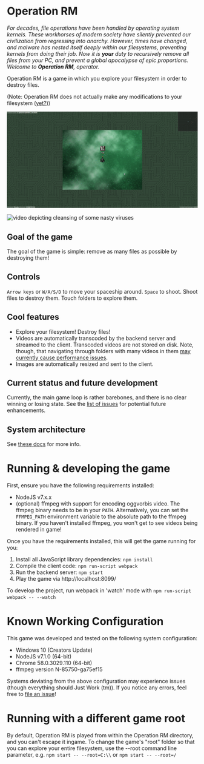 # Operation RM

_For decades, file operations have been handled by operating system kernels. These workhorses of modern society have silently prevented our civilization from regressing into anarchy. However, times have changed, and malware has nested itself deeply within our filesystems, preventing kernels from doing their job. Now it is **your** duty to recursively remove all files from your PC, and prevent a global apocalypse of epic proportions. Welcome to **Operation RM**, operator._

Operation RM is a game in which you explore your filesystem in order to destroy files.

(Note: Operation RM does not actually make any modifications to your filesystem ([yet?](https://github.com/jorisvddonk/operation_rm/issues/1)))

![screenshot depicting cleansing of a nasty virus](docs/media/screenshot.png)

![video depicting cleansing of some nasty viruses](docs/media/gameplay.gif)

## Goal of the game

The goal of the game is simple: remove as many files as possible by destroying them!

## Controls

`Arrow keys` or `W/A/S/D` to move your spaceship around. `Space` to shoot. Shoot files to destroy them. Touch folders to explore them.

## Cool features

* Explore your filesystem! Destroy files!
* Videos are automatically transcoded by the backend server and streamed to the client. Transcoded videos are not stored on disk. Note, though, that navigating through folders with many videos in them [may currently cause performance issues](https://github.com/jorisvddonk/operation_rm/issues/3).
* Images are automatically resized and sent to the client.

## Current status and future development

Currently, the main game loop is rather barebones, and there is no clear winning or losing state. See the [list of issues](https://github.com/jorisvddonk/operation_rm/issues) for potential future enhancements.

## System architecture

See [these docs](docs/system_architecture.md) for more info.

# Running & developing the game

First, ensure you have the following requirements installed:

* NodeJS v7.x.x
* (optional) ffmpeg with support for encoding oggvorbis video. The ffmpeg binary needs to be in your `PATH`. Alternatively, you can set the `FFMPEG_PATH` environment variable to the absolute path to the ffmpeg binary. If you haven't installed ffmpeg, you won't get to see videos being rendered in game!

Once you have the requirements installed, this will get the game running for you:

1. Install all JavaScript library dependencies: `npm install`
2. Compile the client code: `npm run-script webpack`
3. Run the backend server: `npm start`
4. Play the game via http://localhost:8099/

To develop the project, run webpack in 'watch' mode with `npm run-script webpack -- --watch`

# Known Working Configuration

This game was developed and tested on the following system configuration:

* Windows 10 (Creators Update)
* NodeJS v7.1.0 (64-bit)
* Chrome 58.0.3029.110 (64-bit)
* ffmpeg version N-85750-ga75ef15

Systems deviating from the above configuration may experience issues (though everything should Just Work (tm)). If you notice any errors, feel free to [file an issue](https://github.com/jorisvddonk/operation_rm/issues/new)!

# Running with a different game root

By default, Operation RM is played from within the Operation RM directory, and you can't escape it ingame.
To change the game's "root" folder so that you can explore your entire filesystem, use the --root command line parameter, e.g. `npm start -- --root=C:\\` or `npm start -- --root=/`